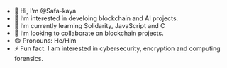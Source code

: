 - 👋 Hi, I’m @Safa-kaya
- 👀 I’m interested in develoing blockchain and AI projects.
- 🌱 I’m currently learning Solidarity, JavaScript and C
- 💞️ I’m looking to collaborate on blockchain projects.
- 😄 Pronouns: He/Him
- ⚡ Fun fact: I am interested in cybersecurity, encryption and computing forensics.

